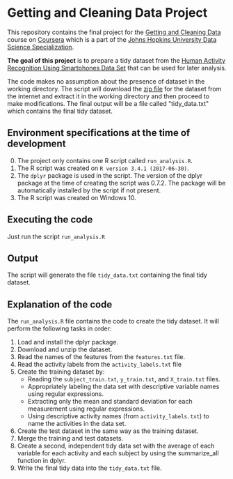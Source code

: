 # Getting and Cleaning Data Project

This repository contains the final project for the [Getting and Cleaning Data](https://www.coursera.org/learn/data-cleaning/home) course on [Coursera](https://www.coursera.org/) which is a part of the [Johns Hopkins University Data Science Specialization](https://www.coursera.org/specializations/jhu-data-science).

**The goal of this project** is to prepare a tidy dataset from the [Human Activity Recognition Using Smartphones Data Set](http://archive.ics.uci.edu/ml/datasets/Human+Activity+Recognition+Using+Smartphones) that can be used for later analysis. 

The code makes no assumption about the presence of dataset in the working directory. The script will download the [zip file](https://d396qusza40orc.cloudfront.net/getdata%2Fprojectfiles%2FUCI%20HAR%20Dataset.zip) for the dataset from the internet and extract it in the working directory and then proceed to make modifications. The final output will be a file called "tidy_data.txt" which contains the final tidy dataset.

## Environment specifications at the time of development

0. The project only contains one R script called `run_analysis.R`.
1. The R script was created on `R version 3.4.1 (2017-06-30)`.
2. The `dplyr` package is used in the script. The version of the dplyr package at the time of creating the script was 0.7.2. The package will be automatically installed by the script if not present.
3. The R script was created on Windows 10.

## Executing the code

Just run the script `run_analysis.R`

## Output

The script will generate the file `tidy_data.txt` containing the final tidy dataset.

## Explanation of the code

The `run_analysis.R` file contains the code to create the tidy dataset. It will perform the following tasks in order:

1. Load and install the dplyr package.
2. Download and unzip the dataset.
3. Read the names of the features from the `features.txt` file.
4. Read the activity labels from the `activity_labels.txt` file
5. Create the training dataset by:
	- Reading the `subject_train.txt`, `y_train.txt`, and `X_train.txt` files.
	- Appropriately labeling the data set with descriptive variable names using regular expressions.
	- Extracting only the mean and standard deviation for each measurement using regular expressions.
	- Using descriptive activity names (from `activity_labels.txt`) to name the activities in the data set.
6. Create the test dataset in the same way as the training dataset.
7. Merge the training and test datasets.
8. Create a second, independent tidy data set with the average of each variable for each activity and each subject by using the summarize_all function in dplyr.
9. Write the final tidy data into the `tidy_data.txt` file.
